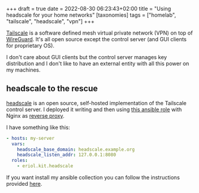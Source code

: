 +++
draft = true
date = 2022-08-30 06:23:43+02:00
title = "Using headscale for your home networks"
[taxonomies]
tags = ["homelab", "tailscale", "headscale", "vpn"]
+++

[Tailscale](https://tailscale.com/) is a software defined mesh virtual private
network (VPN) on top of [WireGuard](https://www.wireguard.com/).
It's all open source except the control server (and GUI clients for proprietary
OS).

I don't care about GUI clients but the control server manages key distribution
and I don't like to have an external entity with all this power on my machines.

## headscale to the rescue

[headscale](https://github.com/juanfont/headscale) is an open source,
self-hosted implementation of the Tailscale control server.
I deployed it writing and then using
[this ansible role](https://noa.mornie.org/eriol/ansible-collection-kit/src/branch/main/roles/headscale)
with Nginx as [reverse proxy](https://github.com/juanfont/headscale/wiki/nginx-configuration).

I have something like this:

```yaml
- hosts: my-server
  vars:
    headscale_base_domain: headscale.example.org
    headscale_listen_addr: 127.0.0.1:8080
  roles:
    - eriol.kit.headscale
```

If you want install my ansible collection you can follow the instructions
provided [here](https://noa.mornie.org/eriol/ansible-collection-kit#installation).
